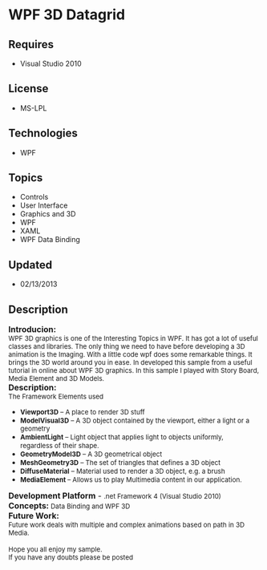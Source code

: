 # WPF 3D Datagrid
## Requires
- Visual Studio 2010
## License
- MS-LPL
## Technologies
- WPF
## Topics
- Controls
- User Interface
- Graphics and 3D
- WPF
- XAML
- WPF Data Binding
## Updated
- 02/13/2013
## Description

<div><span style="font-size:medium"><strong>Introducion:</strong></span></div>
<div><span style="font-size:small">WPF 3D graphics is one of the Interesting Topics in WPF. It has got a lot of useful classes and libraries. The only thing we need to have before developing a 3D animation is the Imaging. With a little code wpf does some remarkable
 things. It brings the 3D world around you in ease. In developed this sample from a useful tutorial in online about WPF 3D graphics. In this sample I played with Story Board, Media Element and 3D Models.</span></div>
<div><span style="font-size:medium"><strong>Description:</strong></span></div>
<div><span style="font-size:small">The Framework Elements used</span></div>
<ul>
<li><span style="font-size:small"><strong>Viewport3D</strong>&nbsp;&ndash; A place to render 3D stuff</span>
</li><li><span style="font-size:small"><strong>ModelVisual3D</strong>&nbsp;&ndash; A 3D object contained by the viewport, either a light or a geometry</span>
</li><li><span style="font-size:small"><strong>AmbientLight</strong>&nbsp;&ndash; Light object that applies light to objects uniformly,</span><br>
<span style="font-size:small">regardless of their shape.</span> </li><li><span style="font-size:small"><strong>GeometryModel3D</strong>&nbsp;&ndash; A 3D geometrical object</span>
</li><li><span style="font-size:small"><strong>MeshGeometry3D</strong>&nbsp;&ndash; The set of triangles that defines a 3D object</span>
</li><li><span style="font-size:small"><strong>DiffuseMaterial</strong>&nbsp;&ndash; Material used to render a 3D object, e.g. a brush</span>
</li><li><span style="font-size:small"><strong>MediaElement&nbsp;</strong>&ndash; Allows us to play Multimedia content in our application.</span>
</li></ul>
<div><span style="font-size:medium"><strong>Development Platform</strong>&nbsp;- <span style="font-size:small">
.net Framework 4 (Visual Studio 2010)</span></span></div>
<div></div>
<div></div>
<div><span style="font-size:medium"><strong>Concepts: </strong><span style="font-size:small">Data Binding and WPF 3D</span></span></div>
<div></div>
<div><span style="font-size:medium"><strong>Future Work:</strong></span></div>
<div><span style="font-size:small">Future work deals with multiple and complex animations based on path in 3D Media.
</span>
<div>&nbsp;</div>
<span style="font-size:small">Hope you all enjoy my sample.</span></div>
<div><span style="font-size:small">If you have any doubts please be posted</span></div>
